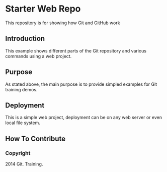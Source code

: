 # Starter Web Repo

This repository is for showing how Git and GitHub work

## Introduction

This example shows different parts of the Git repository and various commands using a web project.

## Purpose

As stated above, the main purpose is to provide simpled examples for Git training demos.

## Deployment

This is a simple web project, deployment can be on any web server or even local file system.

## How To Contribute


### Copyright

2014 Git. Training.